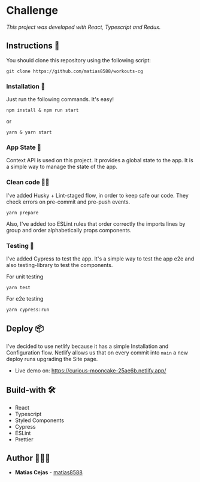 # Challenge

_This project was developed with React, Typescript and Redux._

## Instructions 🚀

You should clone this repository using the following script:

```
git clone https://github.com/matias8588/workouts-cg
```

### Installation 🔧

Just run the following commands. It's easy!

```
npm install & npm run start
```

or

```
yarn & yarn start
```

### App State 🔄

Context API is used on this project. It provides a global state to the app. It is a simple way to manage the state of the app.

### Clean code 💅🏻

I've added Husky + Lint-staged flow, in order to keep safe our code. They check errors on pre-commit and pre-push events.

```
yarn prepare
```

Also, I've added too ESLint rules that order correctly the imports lines by group and order alphabetically props components.

### Testing 🧪

I've added Cypress to test the app. It's a simple way to test the app e2e and also testing-library to test the components.

For unit testing
```
yarn test
```

For e2e testing
```
yarn cypress:run
```

## Deploy 📦

I've decided to use netlify because it has a simple Installation and Configuration flow. Netlify allows us that on every commit into `main` a new deploy runs upgrading the Site page.

- Live demo on: <https://curious-mooncake-25ae6b.netlify.app/>

## Build-with 🛠️

- React
- Typescript
- Styled Components
- Cypress
- ESLint
- Prettier

## Author 👨🏻‍💻

- **Matias Cejas** - [matias8588](https://github.com/matias8588)
